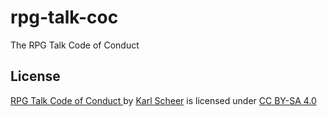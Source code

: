 # rpg-talk-coc
The RPG Talk Code of Conduct

## License

[RPG Talk Code of Conduct ](https://github.com/rpg-talk/rpg-talk-coc) by  [Karl Scheer](https://chooser-beta.creativecommons.org/www.rpg-talk.com) is licensed under [ CC BY-SA 4.0 ](https://creativecommons.org/licenses/by-sa/4.0/?ref=ccchooser)

